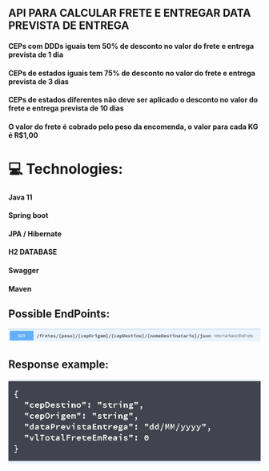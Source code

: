 ## API PARA CALCULAR FRETE E ENTREGAR DATA PREVISTA DE ENTREGA

#### CEPs com DDDs iguais tem 50% de desconto no valor do frete e entrega prevista de 1 dia

#### CEPs de estados iguais tem 75% de desconto no valor do frete e entrega prevista de 3 dias

#### CEPs de estados diferentes não deve ser aplicado o desconto no valor do frete e entrega prevista de 10 dias

#### O valor do frete é cobrado pelo peso da encomenda, o valor para cada KG é R$1,00

# 💻 Technologies:

#### Java 11

#### Spring boot

#### JPA / Hibernate

#### H2 DATABASE

#### Swagger

#### Maven

## Possible EndPoints:

![EndPoints](https://github.com/brunogabriel99/calcular-frete-api/blob/main/rota.jpg)

## Response example:

![Json](https://github.com/brunogabriel99/calcular-frete-api/blob/main/Response.jpg)
